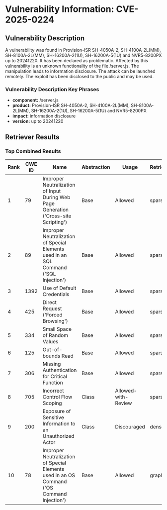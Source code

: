 # Vulnerability Information: CVE-2025-0224

## Vulnerability Description
A vulnerability was found in Provision-ISR SH-4050A-2, SH-4100A-2L(MM), SH-8100A-2L(MM), SH-16200A-2(1U), SH-16200A-5(1U) and NVR5-8200PX up to 20241220. It has been declared as problematic. Affected by this vulnerability is an unknown functionality of the file /server.js. The manipulation leads to information disclosure. The attack can be launched remotely. The exploit has been disclosed to the public and may be used.

### Vulnerability Description Key Phrases
- **component:** /server.js
- **product:** Provision-ISR SH-4050A-2, SH-4100A-2L(MM), SH-8100A-2L(MM), SH-16200A-2(1U), SH-16200A-5(1U) and NVR5-8200PX
- **impact:** information disclosure
- **version:** up to 20241220

## Retriever Results

### Top Combined Results

| Rank | CWE ID | Name | Abstraction | Usage  | Retrievers | Individual Scores |
|------|--------|------|-------------|-------|------------|-------------------|
| 1 | 79 | Improper Neutralization of Input During Web Page Generation ('Cross-site Scripting') | Base | Allowed | sparse | 0.144 |
| 2 | 89 | Improper Neutralization of Special Elements used in an SQL Command ('SQL Injection') | Base | Allowed | sparse | 0.139 |
| 3 | 1392 | Use of Default Credentials | Base | Allowed | sparse | 0.129 |
| 4 | 425 | Direct Request ('Forced Browsing') | Base | Allowed | sparse | 0.118 |
| 5 | 334 | Small Space of Random Values | Base | Allowed | sparse | 0.115 |
| 6 | 125 | Out-of-bounds Read | Base | Allowed | sparse | 0.113 |
| 7 | 306 | Missing Authentication for Critical Function | Base | Allowed | sparse | 0.113 |
| 8 | 705 | Incorrect Control Flow Scoping | Class | Allowed-with-Review | sparse | 0.113 |
| 9 | 200 | Exposure of Sensitive Information to an Unauthorized Actor | Class | Discouraged | dense | 0.660 |
| 10 | 78 | Improper Neutralization of Special Elements used in an OS Command ('OS Command Injection') | Base | Allowed | graph | 0.003 |

